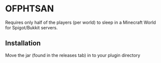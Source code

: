 # OFPHTSAN
Requires only half of the players (per world) to sleep in a Minecraft World for Spigot/Bukkit servers.
## Installation
Move the jar (found in the releases tab) in to your plugin directory
